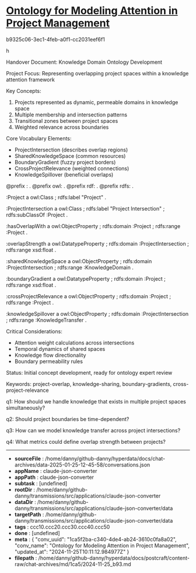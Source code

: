 # [Ontology for Modeling Attention in Project Management](https://claude.ai/chat/1ca5f2ba-c340-4de4-ab24-3610c0fa8a02)

b9325c06-3ec1-4feb-a0f1-cc2031eef6f1

 h

Handover Document: Knowledge Domain Ontology Development

Project Focus: Representing overlapping project spaces within a knowledge attention framework

Key Concepts:
1. Projects represented as dynamic, permeable domains in knowledge space
2. Multiple membership and intersection patterns
3. Transitional zones between project spaces
4. Weighted relevance across boundaries

Core Vocabulary Elements:
- ProjectIntersection (describes overlap regions)
- SharedKnowledgeSpace (common resources)
- BoundaryGradient (fuzzy project borders)
- CrossProjectRelevance (weighted connections)
- KnowledgeSpillover (beneficial overlaps)



<antArtifact identifier="project-ontology" type="application/vnd.ant.code" language="turtle" title="Project Overlap Ontology">
@prefix : <http://example.org/projectonto#> .
@prefix owl: <http://www.w3.org/2002/07/owl#> .
@prefix rdf: <http://www.w3.org/1999/02/22-rdf-syntax-ns#> .
@prefix rdfs: <http://www.w3.org/2000/01/rdf-schema#> .

:Project a owl:Class ;
    rdfs:label "Project" .

:ProjectIntersection a owl:Class ;
    rdfs:label "Project Intersection" ;
    rdfs:subClassOf :Project .

:hasOverlapWith a owl:ObjectProperty ;
    rdfs:domain :Project ;
    rdfs:range :Project .

:overlapStrength a owl:DatatypeProperty ;
    rdfs:domain :ProjectIntersection ;
    rdfs:range xsd:float .

:sharedKnowledgeSpace a owl:ObjectProperty ;
    rdfs:domain :ProjectIntersection ;
    rdfs:range :KnowledgeDomain .

:boundaryGradient a owl:DatatypeProperty ;
    rdfs:domain :Project ;
    rdfs:range xsd:float .

:crossProjectRelevance a owl:ObjectProperty ;
    rdfs:domain :Project ;
    rdfs:range :Project .

:knowledgeSpillover a owl:ObjectProperty ;
    rdfs:domain :ProjectIntersection ;
    rdfs:range :KnowledgeTransfer .
</antArtifact>

Critical Considerations:
- Attention weight calculations across intersections
- Temporal dynamics of shared spaces
- Knowledge flow directionality
- Boundary permeability rules

Status: Initial concept development, ready for ontology expert review

Keywords: project-overlap, knowledge-sharing, boundary-gradients, cross-project-relevance

q1: How should we handle knowledge that exists in multiple project spaces simultaneously?

q2: Should project boundaries be time-dependent?

q3: How can we model knowledge transfer across project intersections?

q4: What metrics could define overlap strength between projects?

---

* **sourceFile** : /home/danny/github-danny/hyperdata/docs/chat-archives/data-2025-01-25-12-45-58/conversations.json
* **appName** : claude-json-converter
* **appPath** : claude-json-converter
* **subtask** : [undefined]
* **rootDir** : /home/danny/github-danny/transmissions/src/applications/claude-json-converter
* **dataDir** : /home/danny/github-danny/transmissions/src/applications/claude-json-converter/data
* **targetPath** : /home/danny/github-danny/transmissions/src/applications/claude-json-converter/data
* **tags** : ccc10.ccc20.ccc30.ccc40.ccc50
* **done** : [undefined]
* **meta** : {
  "conv_uuid": "1ca5f2ba-c340-4de4-ab24-3610c0fa8a02",
  "conv_name": "Ontology for Modeling Attention in Project Management",
  "updated_at": "2024-11-25T10:11:12.984977Z"
}
* **filepath** : /home/danny/github-danny/hyperdata/docs/postcraft/content-raw/chat-archives/md/1ca5/2024-11-25_b93.md